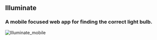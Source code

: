 ## Illuminate
### A mobile focused web app for finding the correct light bulb.

![Illuminate_mobile](https://i.ibb.co/QfXWytN/illuminate1.png)
